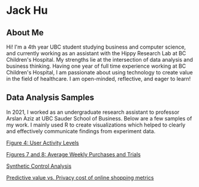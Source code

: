 # Jack Hu

## About Me

Hi! I'm a 4th year UBC student studying business and computer science, and currently working as an assistant with the Hippy Research Lab at BC Children's Hospital. My strengths lie at the intersection of data analysis and business thinking. Having one year of full time experience working at BC Children's Hospital, I am passionate about using technology to create value in the field of healthcare. I am open-minded, reflective, and eager to learn!


## Data Analysis Samples

In 2021, I worked as an undergraduate research assistant to professor Arslan Aziz at UBC Sauder School of Business. Below are a few samples of my work. I mainly used R to create visualizations which helped to clearly and effectively communicate findings from experiment data.

[Figure 4: User Activity Levels](https://jhu12.github.io/samples/fig4.html)

[Figures 7 and 8: Average Weekly Purchases and Trials](https://jhu12.github.io/samples/fig7_8.html)

[Synthetic Control Analysis](https://jhu12.github.io/samples/synth_control_region.html)

[Predictive value vs. Privacy cost of online shopping metrics](https://jhu12.github.io/samples/predictive_privacy.html)


